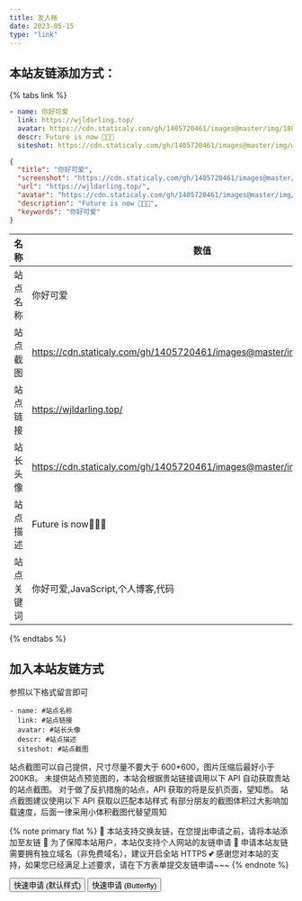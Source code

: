 ```yaml
---
title: 友人帐
date: 2023-05-15
type: "link"
---
```


## 本站友链添加方式：

{% tabs link %}

<!-- tab 🙋 butterfly-💭candy -->

```yml
- name: 你好可爱
  link: https://wjldarling.top/
  avatar: https://cdn.staticaly.com/gh/1405720461/images@master/img/188.jpg
  descr: Future is now 🍭🍭🍭
  siteshot: https://cdn.staticaly.com/gh/1405720461/images@master/img/wjldarling.webp
```

<!-- endtab -->

<!-- tab 🥗Volantis -->

```JSON
{
  "title": "你好可爱",
  "screenshot": "https://cdn.staticaly.com/gh/1405720461/images@master/img/wjldarling.webp",
  "url": "https://wjldarling.top/",
  "avatar": "https://cdn.staticaly.com/gh/1405720461/images@master/img/188.jpg",
  "description": "Future is now 🍭🍭🍭",
  "keywords": "你好可爱"
}
```

<!-- endtab -->

<!-- tab 🌴General -->

| 名称       | 数值                                                                      |
| ---------- | ------------------------------------------------------------------------- |
| 站点名称   | 你好可爱                                                                  |
| 站点截图   | https://cdn.staticaly.com/gh/1405720461/images@master/img/wjldarling.webp |
| 站点链接   | https://wjldarling.top/                                                   |
| 站长头像   | https://cdn.staticaly.com/gh/1405720461/images@master/img/188.jpg         |
| 站点描述   | Future is now🍭🍭🍭                                                       |
| 站点关键词 | 你好可爱,JavaScript,个人博客,代码                                         |

<!-- endtab -->

{% endtabs %}

## 加入本站友链方式

参照以下格式留言即可

```YML
- name: #站点名称
  link: #站点链接
  avatar: #站长头像
  descr: #站点描述
  siteshot: #站点截图
```

站点截图可以自己提供，尺寸尽量不要大于 600\*600，图片压缩后最好小于 200KB。
未提供站点预览图的，本站会根据贵站链接调用以下 API 自动获取贵站的站点截图。
对于做了反扒措施的站点，API 获取的将是反扒页面，望知悉。
站点截图建议使用以下 API 获取以匹配本站样式
有部分朋友的截图体积过大影响加载速度，后面一律采用小体积截图代替望周知

{% note primary flat %}
🎉 本站支持交换友链，在您提出申请之前，请将本站添加至友链
🥗 为了保障本站用户，本站仅支持个人网站的友链申请
🍧 申请本站友链需要拥有独立域名（非免费域名），建议开启全站 HTTPS
💕 感谢您对本站的支持，如果您已经满足上述要求，请在下方表单提交友链申请~~~
{% endnote %}

<div class="addBtn"><button onclick="leonus.linkCom()"><i class="fa-solid fa-circle-plus"></i>快速申请 (默认样式)</button> <button onclick="leonus.linkCom(&quot;bf&quot;)"><i class="fa-solid fa-circle-plus"></i>快速申请 (Butterfly)</button></div>
<link rel="stylesheet" href="/css/kslink.css">
<script src="/js/kslink.js"></script>
